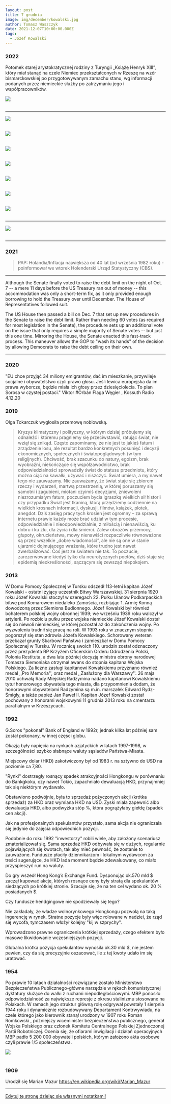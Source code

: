 ```yaml
---
layout: post
title: 7 grudnia
image: img/december/kowalski.jpg
author: Tomasz Waszczyk
date: 2021-12-07T10:00:00.000Z
tags:
  - Józef Kowalski
---
```


### 2022

Potomek starej arystokratycznej rodziny z Turyngii „Książę Henryk XIII”, który miał stanąć na czele Niemiec przekształconych w Rzeszę na wzór bismarckowskiej po przygotowywanym zamachu stanu, wg informacji podanych przez niemieckie służby po zatrzymaniu jego i współpracowników.

<img src="./img/december/henrykxiii.jpeg"><br><br>

---

<img src="./img/november/sukcesnbp.jpeg"><br><br>

<img src="./img/december/analitycyebc.jpg"><br><br>

<img src="./img/december/euro.jpeg"><br><br>

<img src="./img/december/toxicshit.jpg"><br><br>

<img src="./img/november/ecb.jpg"><br><br>

<img src="./img/november/alexksm.jpg"><br><br>

<img src="./img/november/moneysupply.jpeg"><br><br>

---

<img src="./img/november/poronienia.jpeg"><br><br>

---

### 2021

> PAP: Holandia/Inflacja największa od 40 lat (od września 1982 roku) - poinformował we wtorek Holenderski Urząd Statystyczny (CBS).

---

Although the Senate finally voted to raise the debt limit on the night of Oct. 7 -- a mere 11 days before the US Treasury ran out of money -- this accommodation was only a short-term fix, as it only provided enough borrowing to hold the Treasury over until December. The House of Representatives followed suit.

The US House then passed a bill on Dec. 7 that set up new procedures in the Senate to raise the debt limit. Rather than needing 60 votes (as required for most legislation in the Senate), the procedure sets up an additional vote on the issue that only requires a simple majority of Senate votes -- but just this one time. Mirroring the House, the Senate enacted this fast-track process. This maneuver allows the GOP to "wash its hands" of the decision by allowing Democrats to raise the debt ceiling on their own.

---

### 2020

"EU chce przyjąć 34 miliony emigrantów, dać im mieszkanie, przywileje socjalne i obywatelstwo czyli prawo głosu. Jeśli lewica europejska da im prawa wyborcze, będzie miała ich głosy przez dziesięciolecia.
To plan Sorosa w czystej postaci."
Viktor #Orbán
Flaga Węgier
, Kossuth Radio 4.12.20

<!-- Dzień dobry Szanowni Państwo,
do niektórych z Was zwracałem się, prosiłem o pomoc, ochronę o sprawiedliwość kilka razy.  Nie przyszła...
Dzisiaj zwracam się do Wszystkich z Państwa definitywnie po raz ostatni, zostało już nie wiele dni do prezentów pod choinkę a Polacy jak żaden naród na świecie zasługują na prezent pod choinkę.
Ten krótki fragment w żółtym tle do naszej Księgowej p. Stanisławskiej, reszta już do wszystkich Państwa.
Dzień dobry Pani Aniu,
do końca roku obowiązuje nas wzajemna Umowa, więc proszę dokonać przyjęcia do użytkowania i do amortyzacji  z dniem 01.12.2020r zakupionych maszyn, urządzeń, sprzętu. 
Wszystkie zakupione maszyny, urządzenia, sprzęt znajdują się na hali pod tym adresem.
W załączniku potwierdzenie z Systemu przesłania i otrzymania przez US w Dębicy zawiadomienia w postaci NIP-8
Wszystkich łajdaków, którzy liczyli na zrobienie ze mnie przestępcy, serdecznie pozdrawiam i zapewniam o pamięci w modlitwie.
Bardzo się Wam już nie długo przyda.... Bardzo....
Pracowników , Urzędników wszelkich Instytucji Kontrolnych, Urzędów Skarbowych, którzy mieliby takową wolę , mieli wątpliwości, jakiekolwiek podejrzenia, insynuacje,  zapraszam po wcześniejszym umówieniu się ze mną do obejrzenia hali, maszyn i urządzeń.
Wszystkich poza 2 pracownikami I US w Rzeszowie - panami Łatką i Dziurzystą !!!  Ci panowie już pokazali do robią i dla kogo pracują, na czyjej smyczy chodzą.
Udostępnione dowody w postaci zdjęcia pana łatki na smyczy firmy Poltra, Nagrana moja rozmowa telefoniczna z panem Dziurzysta, nagrane,składanie moich wyjaśnień w I US w Rzeszowie, udostępniona wymiana e-maili między mną a p. Dziurzysta ,  jednoznacznie świadczą o makabrycznym,  bandyckim, przestępczym ich działaniu.
Ciekawy jestem, czy Naczelnik I US w Rzeszowie, którego narazili na olbrzymie ryzyko utraty wiarygodności, nawet ściągając na niego podejrzenia o również przestępcze działania gdyż pismo przygotowali ci dwaj panowie ale PODPIS POD NIM ZŁOŻYŁ PAN NACZELNIK...
Mam nadzieję, że Pan Naczelnik zapoznał się już z wymienionymi przeze mnie wyżej 4 niezbitymi, jednoznacznymi dowodami, nie podważalnymi   i zdał już sobie sprawę pod czym się podpisał...
Natomiast nasza udręczona rodzina, zniszczona firma,  na tym co udało nam się ocalić przed bandytami, uruchomiona znowu po moim nadludzkim wysiłkiem przez 5 miesięcy fizycznej i psychicznej pracy po 16 godzin na dobę.  
Taką pracę, olbrzymi wysiłek, wysiłek przy nie ustającym ataku na mnie , na moją umęczoną  rodzinę wykonałem po raz ostatni w życiu.
Po raz ostatni...
Jeżeli URZĘDY SKARBOWE, KTÓRE POWINNY W NORMALNYM KRAJU, BYĆ ZAINTERESOWANE UDZIELENIEM WSZELKIEJ NIEZBĘDNEJ POMOCY PRACODAWCY, CZŁOWIEKOWI, FIRMIE, KTÓRZY PRZEZ 30 LAT ZAPŁACILI MILIONY ZŁOTYCH PODATKÓW W RÓŻNEJ POSTACI DO SKARBU PAŃSTWA POLSKIEGO ,  ZAMIAST UDZIELIĆ TAKIEJ NIEZBĘDNEJ POMOCY TO UCZĘSTNICZĄ W PRZESZKADZANIU I JESZCZE DODATKOWO UCZESTNICZĄ W CAŁKOWITYM DOPEŁNIENIU DZIEŁA ZNISZCZENIA RODZINY I FIRMY,   TO JET TO GIGANTYCZNE PRZESTĘPSTWO I HAŃBA DLA WSZYSTKICH URZĘDNIKÓW PAŃSTWA POLSKIEGO I CAŁEGO PAŃSTWA POLSKIEGO !!!
Od ponad pól roku, czekamy na zwrot prawie 1 miliona złotych z tytułu zwrotu należnego nam z tytułu zwrotu VATu !!!  
Wyremontowałem starą ruderę po raz kolejny w swoim życiu, dostosowałem do wymogów, standardów obowiązujących w Europie, dostosowałem do wymogów, technicznych, technologicznych, chcę rozpocząć produkcję Systemów Precyzyjnych Systemów Mocowań jakich nie produkuje żadna firma w Polsce a Urzędy Skarbowe, zamiast pomóc to jeszcze przeszkadzają ?????  !!!!!!!!!!
Pytam się Wszystkich adresatów tego e-maila:  dokąd to bandyctwo będzie jeszcze trwało ???
Do kiedy??? 
Kiedy wreszcie w Rzeszowie , na Podkarpaciu wsadzą bandytów tam gdzie ich miejsce i zapanuje tu normalność , porządek i sprawiedliwość ???
Kiedy wreszcie republika bananowa, prywatne jak na westernie ranczo, które sobie tu utworzyli bandyci i robią co chcą, zostanie zlikwidowana !!!! ?????  Kiedy ????
Oświadczam, dziś publicznie po raz ostatni.
Jeżeli nie zostaną podjęte natychmiastowe działania, kroki do natychmiastowego zatrzymania i zlikwidowania przestępców, bandytów i nie podjęte natychmiastowe działania kończące NATRYCHMIAST NISZCZENIE MNIE, MOJEJ RODZINY I ZAMORDOWANEJ FIRMY,  TO BEDZIECIE MIELI PAŃSTWO Z MOJEJ STRONY PREZENT POD CHOINKĘ.
NAPISAŁEM JUŻ KILKAKROTNIE, NAPISZE JESZCZE RAZ.
WSZYSTKO MÓGŁBYM DAROWAĆ, MACHNĄĆ REKĄ ALE DALSZEGO ATAKOWANIA M NIE I MOJEJ RODZINY I ŁEZ, ZRYWANIA SIĘ PO NOCACH MOJEJ 12 LETNIEJ CÓRKI MAI, NIE PODARUJĘ SKURWYSYNOM !!!!!!
TO MAJĄ PEWNE, PO TYM CO ZROBILI I DALEJ NAM ROBIA,JAK W SZWAJCARSKI BANKU!!!
Zwracam się też do Naczelnika Podkarpackiego Urzędu Skarbowego:
Panie Naczelniku, zanim przyśle mi Pan następny mandat karę, po tym przesłanym 2 tysięcznym,może warto zapoznać sie z przesyłaną przeze mnie dokumentacją , dowodami w całej sprawie???
Moja rodzina nie miała przez kilka miesięcy na wiosnę środków pieniężnych na podstawowe potrzeby życiowe, zlikwidowałem Polisę ubezpieczeniową, którą opłacałem przez ponad 20 lat aby zapłacić opłaty, ZUS, podatki i mieć za co żyć...
Dociera do do Pana???  Pan kopie jeszcze leżącego, zniszczoną, sponiewieraną przez bogatych do nieprzytomności ale wciąż nie nażartych mafijnych bandytów, rodzinę ???
Ma Pan poczucie sprawiedliwości, sumienie, serce, honor ???
Odpowiednie Pismo, Zawiadomienie zostało wysłane przeze mnie dokumentem elektronicznym do Urzędu Skarbowego w Dębicy właściwego dla miejsca prowadzonej działalności i miejsca naszego zamieszkania.
Wysłany , potwierdzony dokument w załączniku.
Jeżeli obowiązujące przepisy wymagają wystosowania, wysłania dodatkowych Zawiadomień, Pism, dokumentów, to proszę to zrobić.
Ja nie jestem Księgowym więc nie posiadam potrzebnej w tym zakresie wiedzy. 
Równocześnie wnoszę zgodnie z obowiązującymi w Państwie Polskim przepisami o wniesienie treści tego e-maila, do dowodów w prowadzonych przeciwko ??? .... mnie, mojej rodzinie i naszym zmasakrowanym firmom sprawach.
Zgodnie z treścią art.180 & 1 ustawy z dnia 29 sierpnia 1997r - Ordynacja podatkowa, jako dowód należy dopuścić wszystko, co może przyczynić się do rzetelnego wyjaśnienia sprawy, a nie jest sprzeczne z prawem.
W myśl art. 187 & 1 Ordynacji podatkowej, organ podatkowy jest zobowiązany zebrać i w sposób wyczerpujący rozpatrzyć cały materiał dowodowy.
Zgodnie w w/w Ustawą - wnoszę o wniesienie jak dowody, treści tego e-maila oraz dowodów znajdujących się w Internecie pod linkiem:
https://www.dropbox.com/.../AAAL7XoHa-ycUIiYqWSagMDRa...
Tak , mafia, bandyci którzy okradli nasze 2 firmy, zniszczyli, okradli Skarb Państwa Polskiego, chodzą i się śmieją, są chronieni przez panów Teluka, Harpulę , Folcika i Spółkę z o.o,
  Spółkę Komandytową: Podkarpackie Wieprze Mafijne Sp. z o.o. Sp. Komandytowa
 a atakuje i chce żywcem zakopać człowieka który ośmielił się bronić swoich firm, swojej rodziny i do tego jeszcze zgromadził setki niezbitych dowodów i wskazał nazwiska, nazwy firm, tych niektórych z bandytów...
Jednak, jak zawsze w historii świata, wszystko ma swój początek ma i KONIEC !
I będzie już niebawem miało.
To jest już absolutnie moje ostatnie zawiadomienie, pismo, apel.
Zostało już tylko złożenie prezentu Państwu Polskiemu, Polakom, prezentu pod choinkę.
Wiesław Siwiec -->

### 2019

Olga Tokarczuk wygłosiła przemowę noblowską.

> Kryzys klimatyczny i polityczny, w którym dzisiaj próbujemy się odnaleźć i któremu pragniemy się przeciwstawić, ratując świat, nie wziął się znikąd. Często zapominamy, że nie jest to jakieś fatum i zrządzenie losu, ale rezultat bardzo konkretnych posunięć i decyzji ekonomicznych, społecznych i światopoglądowych (w tym religijnych). Chciwość, brak szacunku do natury, egoizm, brak wyobraźni, niekończące się współzawodnictwo, brak odpowiedzialności sprowadziły świat do statusu przedmiotu, który można ciąć na kawałki, używać i niszczyć.
> Świat umiera, a my nawet tego nie zauważamy. Nie zauważamy, że świat staje się zbiorem rzeczy i wydarzeń, martwą przestrzenią, w której poruszamy się samotni i zagubieni, miotani czyimiś decyzjami, zniewoleni niezrozumiałym fatum, poczuciem bycia igraszką wielkich sił historii czy przypadku
> Świat jest tkaniną, którą przędziemy codziennie na wielkich krosnach informacji, dyskusji, filmów, książek, plotek, anegdot. Dziś zasięg pracy tych krosien jest ogromny – za sprawą internetu prawie każdy może brać udział w tym procesie, odpowiedzialnie i nieodpowiedzialnie, z miłością i nienawiścią, ku dobru i ku złu, dla życia i dla śmierci.
> Zalew obrazów przemocy, głupoty, okrucieństwa, mowy nienawiści rozpaczliwie równoważone są przez wszelkie „dobre wiadomości”, ale nie są one w stanie ujarzmić dojmującego wrażenia, które trudno jest nawet zwerbalizować: Coś jest ze światem nie tak. To poczucie, zarezerwowane kiedyś tylko dla neurotycznych poetów, dziś staje się epidemią nieokreśloności, sączącym się zewsząd niepokojem.

### 2013

W Domu Pomocy Społecznej w Tursku odszedł 113-letni kapitan Józef Kowalski - ostatni żyjący uczestnik Bitwy Warszawskiej. 31 sierpnia 1920 roku Józef Kowalski stoczył w szeregach 22. Pułku Ułanów Podkarpackich bitwę pod Komarowem niedaleko Zamościa, rozbijając 1. Armię Konną dowodzoną przez Siemiona Budionnego. Józef Kowalski był również bohaterem polskiej wojny obronnej 1939; we wrześniu 1939 roku walczył w artylerii. Po rozbiciu pułku przez wojska niemieckie Józef Kowalski dostał się do niewoli niemieckiej, w której pozostał aż do zakończenia wojny. Po wyzwoleniu trudnił się pracą na roli. W 1993 roku w znacznym stopniu pogorszył się stan zdrowia Józefa Kowalskiego. Schorowany weteran przekazał grunty Skarbowi Państwa i zamieszkał w Domu Pomocy Społecznej w Tursku. W rocznicę swoich 110. urodzin został odznaczony przez prezydenta RP Krzyżem Oficerskim Orderu Odrodzenia Polski, Polonia Restituta, a dwa lata później decyzją ministra obrony narodowej Tomasza Siemoniaka otrzymał awans do stopnia kapitana Wojska Polskiego. Za liczne zasługi kapitanowi Kowalskiemu przyznano również medal ,,Pro Memoria'', oraz medal ,,Zasłużony dla Warszawy''. 26 maja 2010 uchwałą Rady Miejskiej Radzymina nadano kapitanowi Kowalskiemu tytuł honorowego obywatela tego miasta, dla przypomnienia dodam, że honorowymi obywatelami Radzymina są m.in. marszałek Edward Rydz-Śmigły, a także papież Jan Paweł II. Kapitan Józef Kowalski został pochowany z honorami wojskowymi 11 grudnia 2013 roku na cmentarzu parafialnym w Krzeszycach.

### 1992

G.Soros "pokonał" Bank of England w 1992r, jednak kilka lat później sam został pokonany, w innej części globu.

Okazją były napięcia na rynkach azjatyckich w latach 1997-1998, w szczególności szybko słabnące waluty sąsiadów Państwa-Miasta.

Miejscowy dolar (HKD) zakotwiczony był od 1983 r. na sztywno do USD na poziomie ca 7,80.

"Rynki" dostrzegły rosnący spadek atrakcyjności Hongkongu w porównaniu do Bankgkoku, czy nawet Tokio, zapachniało dewaluacją HKD, przynajmniej tak się niektórym wydawało.

Obstawiono podwójnie, była to sprzedaż pożyczonych akcji (krótka sprzedaż) za HKD oraz wymiana HKD na USD. Zyski miała zapewnić albo dewaluacja HKD, albo podwyżka stóp %, która pogrążyłaby giełdę (spadek cen akcji).

Jak na profesjonalnych spekulantów przystało, sama akcja nie ograniczała się jedynie do zajęcia odpowiednich pozycji.

Podobnie do roku 1992 "inwestorzy" robili wiele, aby założony scenariusz zmaterializował się. Sama sprzedaż HKD odbywała się w dużych, regularnie pojawiających się kwotach, tak aby mieć pewność, że zostanie to zauważone. Fundusze płaciły dziennikarzom i lokalnym wydawcom za treści sugerujące, że HKD lada moment będzie zdewaluowany, co miało przyspieszyć run na waluty.

Do gry wszedł Hong Kong’s Exchange Fund. Dysponując ok.570 mld $ zaczął kupować akcje, których rosnące ceny były stratą dla spekulantów siedzących po krótkiej stronie. Szacuje się, że na ten cel wydano ok. 20 % posiadanych $.

Czy fundusze hendgingowe nie spodziewały się tego?

Nie zakładały, że władze wolnorynkowego Hongkongu pozwolą na taką ingerencję w rynek. Stratne pozycje były więc rolowane w nadziei, że rząd się wycofa, tymczasem włożył kolejny "kij w szprychy".

Wprowadzono prawne ograniczenia krótkiej sprzedaży, czego efektem było masowe likwidowanie wcześniejszych pozycji.

Globalna krótka pozycja spekulantów wynosiła ok.30 mld $, nie jestem pewien, czy da się precyzyjnie oszacować, ile z tej kwoty udało im się uratować.

### 1954

Po prawie 10 latach działalności rozwiązane zostało Ministerstwo Bezpieczeństwa Publicznego-główne narzędzie w rękach komunistycznej dyktatury służące do walki z ruchami niepodległościowymi. MBP ponosiło odpowiedzialność za największe represje z okresu stalinizmu stosowane na Polakach. W ramach jego struktur główną rolę odgrywał powstały 1 sierpnia 1944 roku i dynamicznie rozbudowywany Departament Kontrwywiadu, na czele którego jako kierownik stanął urodzony w 1907 roku Roman Romkowski , późniejszy wiceminister bezpieczeństwa publicznego, generał Wojska Polskiego oraz członek Komitetu Centralnego Polskiej Zjednoczonej Partii Robotniczej.
Ocenia się, że ofiarami inwigilacji i działań operacyjnych MBP padło 5 200 000 obywateli polskich, którym założono akta osobowe czyli prawie 1/5 społeczeństwa.

<img src="./img/december/mbp.jpg"/><br><br>

### 1909

Urodził się Marian Mazur https://en.wikipedia.org/wiki/Marian_Mazur

---

<a href="https://github.com/TomaszWaszczyk/historia.waszczyk.com/edit/master/src/content/december-7.md" target="_blank">Edytuj tę stronę dzieląc się własnymi notatkami!</a>
